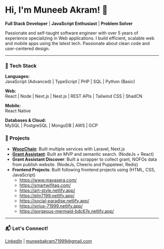 # Hi, I'm Muneeb Akram! 🚀

**Full Stack Developer** | **JavaScript Enthusiast** | **Problem Solver**

Passionate and self-taught software engineer with over 5 years of experience specializing in Web applications. I build efficient, scalable web and mobile apps using the latest tech. Passionate about clean code and user-centered design.

---

### 🔧 Tech Stack

**Languages:**  
JavaScript (Advanced) | TypeScript | PHP | SQL | Python (Basic)

**Web:**  
React | Node | Next.js | Nest.js | REST APIs | Tailwind CSS | ShadCN

**Mobile:**  
React Native

**Databases & Cloud:**  
MySQL | PostgreSQL | MongoDB | AWS | GCP


### 🚀 Projects

- **[WoozChain](https://woozchain.com/)**: Built multiple services with Laravel, Next.js  
- **[Grant Assistant](https://grantassistant.ai/)**: Built an MVP and semantic search. (NodeJs + React)
- **Grant Assistant Discover**: Built a scrapper to collect grant, NOFOs data from publish website. (NodeJs, Cheerio and Puppeteer, Redis)
- **Frontend Projects**: Built following frontend projects using (HTML, CSS, JavaScript)
  - https://www.mayasera.com/ 
  - https://smartwifitag.com/ 
  - https://art-style.netlify.app/ 
  - https://elin7199.netlify.app/ 
  - https://social-paradise.netlify.app/ 
  - https://sirius-71999.netlify.app/ 
  - https://gorgeous-mermaid-bdc67e.netlify.app/  
  
---

### 📬 Let's Connect!
[LinkedIn](https://www.linkedin.com/in/muneebakramdev/) | muneebakram71999@gmail.com
